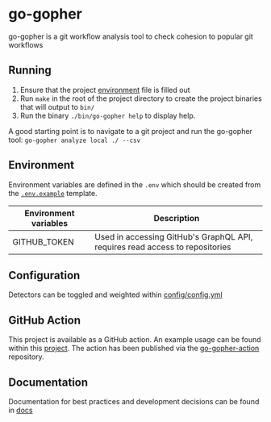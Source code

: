 # go-gopher

go-gopher is a git workflow analysis tool to check cohesion to popular git workflows

## Running

1. Ensure that the project [environment](#environment) file is filled out
2. Run `make` in the root of the project directory to create the project binaries that will output to `bin/`
3. Run the binary `./bin/go-gopher help` to display help.

A good starting point is to navigate to a git project and run the go-gopher tool: `go-gopher analyze local ./ --csv`

## Environment

Environment variables are defined in the `.env` which should be created from the [`.env.example`](.env.example) template.

| Environment variables | Description                                                                  |
| --------------------- | ---------------------------------------------------------------------------- |
| GITHUB_TOKEN          | Used in accessing GitHub's GraphQL API, requires read access to repositories |

## Configuration

Detectors can be toggled and weighted within [config/config.yml](./config/config.json)

## GitHub Action

This project is available as a GitHub action. An example usage can be found within this [project](.github/workflows/git-gopher.yml). The action has been published via the [go-gopher-action](https://github.com/Git-Gopher/go-gopher-action) repository.

## Documentation

Documentation for best practices and development decisions can be found in [docs](./docs/)
